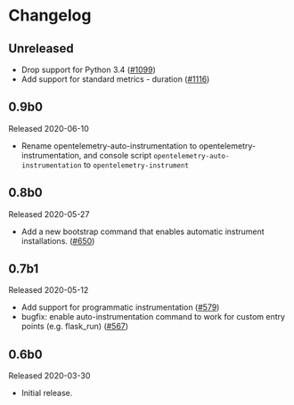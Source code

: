 # Changelog

## Unreleased

- Drop support for Python 3.4
  ([#1099](https://github.com/open-telemetry/opentelemetry-python/pull/1099))
- Add support for standard metrics - duration
  ([#1116](https://github.com/open-telemetry/opentelemetry-python/pull/1116))

## 0.9b0

Released 2020-06-10

- Rename opentelemetry-auto-instrumentation to opentelemetry-instrumentation,
  and console script `opentelemetry-auto-instrumentation` to `opentelemetry-instrument`

## 0.8b0

Released 2020-05-27

- Add a new bootstrap command that enables automatic instrument installations.
  ([#650](https://github.com/open-telemetry/opentelemetry-python/pull/650))

## 0.7b1

Released 2020-05-12

- Add support for programmatic instrumentation
  ([#579](https://github.com/open-telemetry/opentelemetry-python/pull/569))
- bugfix: enable auto-instrumentation command to work for custom entry points
  (e.g. flask_run)
  ([#567](https://github.com/open-telemetry/opentelemetry-python/pull/567))


## 0.6b0

Released 2020-03-30

- Initial release.
